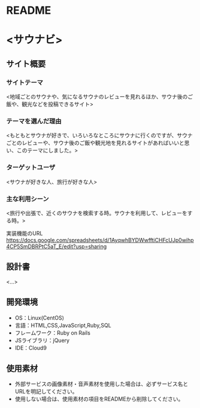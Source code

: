 # README
# <サウナビ>

## サイト概要
### サイトテーマ
<地域ごとのサウナや、気になるサウナのレビューを見れるほか、サウナ後のご飯や、観光などを投稿できるサイト>

### テーマを選んだ理由
<もともとサウナが好きで、いろいろなところにサウナに行くのですが、サウナごとのレビューや、サウナ後のご飯や観光地を見れるサイトがあればいいと思い、このテーマにしました。>

### ターゲットユーザ
<サウナが好きな人、旅行が好きな人>

### 主な利用シーン
<旅行や出張で、近くのサウナを検索する時。サウナを利用して、レビューをする時。>

実装機能のURL
https://docs.google.com/spreadsheets/d/1AyqwhBYDWwfftiCHFcUJp0wihp4CP5SmDBRPtC5aT_E/edit?usp=sharing

## 設計書
<...>

## 開発環境
- OS：Linux(CentOS)
- 言語：HTML,CSS,JavaScript,Ruby,SQL
- フレームワーク：Ruby on Rails
- JSライブラリ：jQuery
- IDE：Cloud9

## 使用素材
- 外部サービスの画像素材・音声素材を使用した場合は、必ずサービス名とURLを明記してください。
- 使用しない場合は、使用素材の項目をREADMEから削除してください。